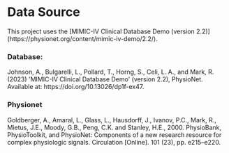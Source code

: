 <h1>Data Source</h1> 
This project uses the [MIMIC-IV Clinical Database Demo (version 2.2)](https://physionet.org/content/mimic-iv-demo/2.2/).  

<h3>Database:</h3>
Johnson, A., Bulgarelli, L., Pollard, T., Horng, S., Celi, L. A., and Mark, R. (2023) 'MIMIC-IV Clinical Database Demo' (version 2.2), PhysioNet. 
Available at: https://doi.org/10.13026/dp1f-ex47.

<h3>Physionet</h3>
Goldberger, A., Amaral, L., Glass, L., Hausdorff, J., Ivanov, P.C., Mark, R., Mietus, J.E., Moody, G.B., Peng, C.K. and Stanley, H.E., 
2000. PhysioBank, PhysioToolkit, and PhysioNet: Components of a new research resource for complex physiologic signals. Circulation [Online]. 
101 (23), pp. e215–e220.
